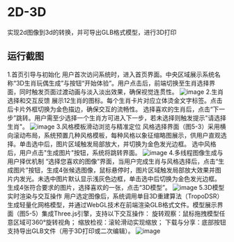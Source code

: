 # 2D-3D
实现2d图像到3d的转换，并可导出GLB格式模型，进行3D打印
## 运行截图
1.首页引导与初始化
用户首次访问系统时，进入首页界面。中央区域展示系统名称“3D生肖玩偶生成”与按钮“开始体验”。用户点击后，前端切换至生肖选择界面，同时触发页面过渡动画与淡入淡出效果，确保视觉连贯性。
![image](https://github.com/user-attachments/assets/15e1c7e7-9d64-404c-8bb0-0167ab315436)
2.生肖选择和交互反馈
展示12生肖的图标。每个生肖卡片对应立体烫金文字标签。点击后卡片外框切换为金色描边，确保交互的流畅性。
选择喜欢的生肖后，点击“下一步”跳转。用户需至少选择一个生肖方可进入下一步，若未选择则触发提示"请选择生肖"。
![image](https://github.com/user-attachments/assets/ba56f1b6-0aa3-40af-a002-e1a0ee6010d6)
3.风格模板滑动浏览与精准定位
风格选择界面（图5-3）采用横向滚动布局，系统预置几种风格模板，每种风格以象征缩略图展示，供用户直观选择。单击选中后，图片区域触发局部放大，并切换为金色发光边框。
选中风格后，用户点击"生成图片"按钮，系统将跳转界面。
![image](https://github.com/user-attachments/assets/090a9617-b6d1-46a6-9062-9efb59f32684)
4.多线程图像生成与用户择优机制
“选择您喜欢的图像”界面，当用户完成生肖与风格选择后，点击“生成图片”按钮，生成4张候选图像，鼠标悬停时，图片区域触发局部放大效果并图片内发光。未选中图片默认显示浅灰色边框，单击选中后切换为金色发光边框。
生成4张符合要求的图片，选择喜欢的一张，点击“3D模型”。
![image](https://github.com/user-attachments/assets/d086e812-44e4-414c-b82a-a096addc3062)
5.3D模型实时渲染与交互操作
用户选定图像后，系统调用单目3D重建算法（TropoDSR）生成轻量化网格模型，并通过WebGL技术在前端渲染GLB格式文件。模型展示界面（图5-5）集成Three.js引擎，支持以下交互操作：
旋转观察：鼠标拖拽模型任意区域可360°旋转视角；
缩放检视：滚轮滑动实现缩放；
下载与分享：底部按钮支持导出GLB文件（用于3D打印或二次编辑）。
![image](https://github.com/user-attachments/assets/f32bc80d-66b0-439a-8a05-1e8c06374a41)
